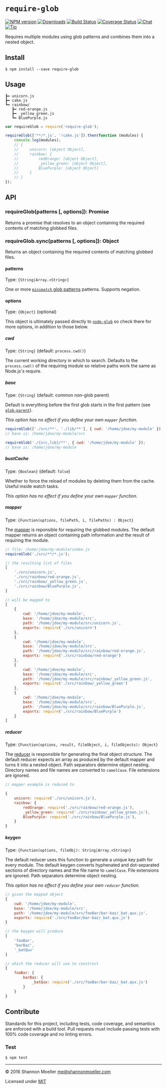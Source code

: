 # `require-glob`

[![NPM version][npm-img]][npm-url] [![Downloads][downloads-img]][npm-url] [![Build Status][travis-img]][travis-url] [![Coverage Status][coveralls-img]][coveralls-url] [![Chat][gitter-img]][gitter-url] [![Tip][amazon-img]][amazon-url]

Requires multiple modules using glob patterns and combines them into a nested object.

## Install

    $ npm install --save require-glob

## Usage

```
┣━ unicorn.js
┣━ cake.js
┗━ rainbow/
   ┣━ red-orange.js
   ┣━ _yellow_green.js
   ┗━ BluePurple.js
```

```js
var requireGlob = require('require-glob');

requireGlob(['**/*.js', '!cake.js']).then(function (modules) {
    console.log(modules);
    // {
    //     unicorn: [object Object],
    //     rainbow: {
    //         redOrange: [object Object],
    //         _yellow_green: [object Object],
    //         BluePurple: [object Object]
    //     }
    // }
});
```

## API

### requireGlob(patterns [, options]): Promise

Returns a promise that resolves to an object containing the required contents of matching globbed files.

### requireGlob.sync(patterns [, options]): Object

Returns an object containing the required contents of matching globbed files.

#### patterns

Type: `{String|Array.<String>}`

One or more [`minimatch` glob patterns][minimatch] patterns. Supports negation.

[minimatch]: https://github.com/isaacs/minimatch#usage

#### options

Type: `{Object}` (optional)

This object is ultimately passed directly to [`node-glob`][glob] so check there for more options, in addition to those below.

[glob]: https://github.com/isaacs/node-glob#usage

##### cwd

Type: `{String}` (default: `process.cwd()`)

The current working directory in which to search. Defaults to the `process.cwd()` of the requiring module so relative paths work the same as Node.js's require.

##### base

Type: `{String}` (default: common non-glob parent)

Default is everything before the first glob starts in the first pattern (see [`glob-parent`][parent]).

_This option has no effect if you define your own `mapper` function._

[parent]: https://github.com/es128/glob-parent#usage

```js
requireGlob(['./src/**', './lib/**'], { cwd: '/home/jdoe/my-module' });
// base is: /home/jdoe/my-module/src

requireGlob('./{src,lib}/**', { cwd: '/home/jdoe/my-module' });
// base is: /home/jdoe/my-module
```

##### bustCache

Type: `{Boolean}` (default: `false`)

Whether to force the reload of modules by deleting them from the cache. Useful inside watch tasks.

_This option has no effect if you define your own `mapper` function._

##### mapper

Type: `{Function(options, filePath, i, filePaths) : Object}`

The [mapper][map] is reponsible for requiring the globbed modules. The default mapper returns an object containing path information and the result of requiring the module.

[map]: https://developer.mozilla.org/en-US/docs/Web/JavaScript/Reference/Global_Objects/Array/map

```js
// file: /home/jdoe/my-module/index.js
requireGlob('./src/**/*.js');

// the resulting list of files
[
    './src/unicorn.js',
    './src/rainbow/red-orange.js',
    './src/rainbow/_yellow_green.js',
    './src/rainbow/BluePurple.js',
]

// will be mapped to
[
    {
        cwd: '/home/jdoe/my-module',
        base: '/home/jdoe/my-module/src',
        path: '/home/jdoe/my-module/src/unicorn.js',
        exports: require('./src/unicorn')
    },
    {
        cwd: '/home/jdoe/my-module',
        base: '/home/jdoe/my-module/src',
        path: '/home/jdoe/my-module/src/rainbow/red-orange.js',
        exports: require('./src/rainbow/red-orange')
    },
    {
        cwd: '/home/jdoe/my-module',
        base: '/home/jdoe/my-module/src',
        path: '/home/jdoe/my-module/src/rainbow/_yellow_green.js',
        exports: require('./src/rainbow/_yellow_green')
    },
    {
        cwd: '/home/jdoe/my-module',
        base: '/home/jdoe/my-module/src',
        path: '/home/jdoe/my-module/src/rainbow/BluePurple.js',
        exports: require('./src/rainbow/BluePurple')
    }
]
```

##### reducer

Type: `{Function(options, result, fileObject, i, fileObjects): Object}`

The [reducer][reduce] is responsible for generating the final object structure. The default reducer expects an array as produced by the default mapper and turns it into a nested object. Path separators determine object nesting. Directory names and file names are converted to `camelCase`. File extensions are ignored.

[reduce]: https://developer.mozilla.org/en-US/docs/Web/JavaScript/Reference/Global_Objects/Array/reduce

```js
// mapper example is reduced to

{
    unicorn: require('./src/unicorn.js'),
    rainbow: {
        redOrange: require('./src/rainbow/red-orange.js'),
        _yellow_green: require('./src/rainbow/_yellow_green.js'),
        BluePurple: require('./src/rainbow/BluePurple.js'),
    }
}
```

##### keygen

Type: `{Function(options, fileObj): String|Array.<String>}`

The default reducer uses this function to generate a unique key path for every module. The default keygen converts hyphenated and dot-separated sections of directory names and the file name to `camelCase`. File extensions are ignored. Path separators determine object nesting.

_This option has no effect if you define your own `reducer` function._

```js
// given the mapped object
{
    cwd: '/home/jdoe/my-module',
    base: '/home/jdoe/my-module/src',
    path: '/home/jdoe/my-module/src/fooBar/bar-baz/_bat.qux.js',
    exports: require('./src/fooBar/bar-baz/_bat.qux.js')
}

// the keygen will produce
[
    'fooBar',
    'barBaz',
    '_batQux'
]

// which the reducer will use to construct
{
    fooBar: {
        barBaz: {
            _batQux: require('./src/fooBar/bar-baz/_bat.qux.js')
        }
    }
}
```

## Contribute

Standards for this project, including tests, code coverage, and semantics are enforced with a build tool. Pull requests must include passing tests with 100% code coverage and no linting errors.

### Test

    $ npm test

----

© 2016 Shannon Moeller <me@shannonmoeller.com>

Licensed under [MIT](http://shannonmoeller.com/mit.txt)

[amazon-img]:    https://img.shields.io/badge/amazon-tip_jar-yellow.svg?style=flat-square
[amazon-url]:    https://www.amazon.com/gp/registry/wishlist/1VQM9ID04YPC5?sort=universal-price
[coveralls-img]: http://img.shields.io/coveralls/shannonmoeller/require-glob/master.svg?style=flat-square
[coveralls-url]: https://coveralls.io/r/shannonmoeller/require-glob
[downloads-img]: http://img.shields.io/npm/dm/require-glob.svg?style=flat-square
[gitter-img]:    http://img.shields.io/badge/gitter-join_chat-1dce73.svg?style=flat-square
[gitter-url]:    https://gitter.im/shannonmoeller/shannonmoeller
[npm-img]:       http://img.shields.io/npm/v/require-glob.svg?style=flat-square
[npm-url]:       https://npmjs.org/package/require-glob
[travis-img]:    http://img.shields.io/travis/shannonmoeller/require-glob.svg?style=flat-square
[travis-url]:    https://travis-ci.org/shannonmoeller/require-glob
